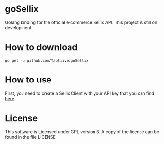 # goSellix
Golang binding for the official e-commerce Sellix API.
This project is still on development.

# How to download
    go get -u github.com/Taptiive/goSellix

# How to use
First, you need to create a Sellix Client with your API key that you can find [here](https://dashboard.sellix.io/settings/security)

# License
This software is Licensed under GPL version 3. A copy of the license can be found in the file LICENSE
